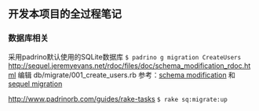 
## 开发本项目的全过程笔记
### 数据库相关
采用padrino默认使用的SQLite数据库
```$ padrino g migration CreateUsers```
http://sequel.jeremyevans.net/rdoc/files/doc/schema_modification_rdoc.html
编辑 db/migrate/001_create_users.rb 参考：[schema modification](http://sequel.jeremyevans.net/rdoc/files/doc/schema_modification_rdoc.html) 和 [sequel migration](http://sequel.jeremyevans.net/rdoc/files/doc/migration_rdoc.html)

http://www.padrinorb.com/guides/rake-tasks
```$ rake sq:migrate:up```
